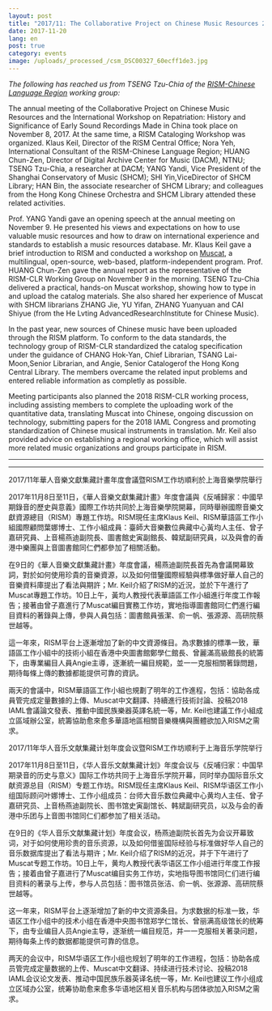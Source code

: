 ```yaml
---
layout: post
title: "2017/11: The Collaborative Project on Chinese Music Resources 2017 Annual Meeting and the RISM Cataloging Workshop are inaugurated at the Shanghai Conservatory of Music"
date: 2017-11-20
lang: en
post: true
category: events
image: /uploads/_processed_/csm_DSC00327_60ecff1de3.jpg
---
```



_The following has reached us from TSENG Tzu-Chia of the [RISM-Chinese Language Region](/workgroups/chinese-language-region/home.html "Opens internal link in current window") working group:_

The annual meeting of the Collaborative Project on Chinese Music Resources and the International Workshop on Repatriation: History and Significance of Early Sound Recordings Made in China took place on November 8, 2017. At the same time, a RISM Cataloging Workshop was organized. Klaus Keil, Director of the RISM Central Office; Nora Yeh, International Consultant of the RISM-Chinese Language Region; HUANG Chun-Zen, Director of Digital Archive Center for Music (DACM), NTNU; TSENG Tzu-Chia, a researcher at DACM; YANG Yandi, Vice President of the Shanghai Conservatory of Music (SHCM); SHI Yin,ViceDirector of SHCM Library; HAN Bin, the associate researcher of SHCM Library; and colleagues from the Hong Kong Chinese Orchestra and SHCM Library attended these related activities.

Prof. YANG Yandi gave an opening speech at the annual meeting on November 9. He presented his views and expectations on how to use valuable music resources and how to draw on international experience and standards to establish a music resources database. Mr. Klaus Keil gave a brief introduction to RISM and conducted a workshop on [Muscat](/community/muscat.html "Opens internal link in current window"), a multilingual, open-source, web-based, platform-independent program. Prof. HUANG Chun-Zen gave the annual report as the representative of the RISM-CLR Working Group on November 9 in the morning. TSENG Tzu-Chia delivered a practical, hands-on Muscat workshop, showing how to type in and upload the catalog materials. She also shared her experience of Muscat with SHCM librarians ZHANG Jie, YU Yifan, ZHANG Yuanyuan and CAI Shiyue (from the He Lvting AdvancedResearchInstitute for Chinese Music).

In the past year, new sources of Chinese music have been uploaded through the RISM platform. To conform to the data standards, the technology group of RISM-CLR standardized the catalog specification under the guidance of CHANG Hok-Yan, Chief Librarian, TSANG Lai-Moon,Senior Librarian, and Angie, Senior Catalogerof the Hong Kong Central Library. The members overcame the related input problems and entered reliable information as completly as possible.

Meeting participants also planned the 2018 RISM-CLR working process, including assisting members to complete the uploading work of the quantitative data, translating Muscat into Chinese, ongoing discussion on technology, submitting papers for the 2018 IAML Congress and promoting standardization of Chinese musical instruments in translation. Mr. Keil also provided advice on establishing a regional working office, which will assist more related music organizations and groups participate in RISM.

****

****

2017/11年華人音樂文獻集藏計畫年度會議暨RISM工作坊順利於上海音樂學院舉行

2017年11月8日至11日，《華人音樂文獻集藏計畫》年度會議與《反哺歸家：中國早期錄音的歷史與意義》國際工作坊共同於上海音樂學院開幕，同時舉辦國際音樂文獻資源總目（RISM）專題工作坊。RISM現任主席Klaus Keil、RISM華語區工作小組國際顧問葉娜博士、工作小組成員：臺師大音樂數位典藏中心黃均人主任、曾子嘉研究員、上音楊燕迪副院長、圖書館史寅副館長、韓斌副研究員，以及與會的香港中樂團與上音圖書館同仁們都參加了相關活動。

在9日的《華人音樂文獻集藏計畫》年度會議，楊燕迪副院長首先為會議開幕致詞，對於如何使用珍貴的音樂資源，以及如何借鑒國際經驗與標準做好華人自己的音樂資料庫提出了看法與期許；Mr. Keil介紹了RISM的近況，並於下午進行了Muscat專題工作坊。10日上午，黃均人教授代表華語區工作小組進行年度工作報告；接著由曾子嘉進行了Muscat編目實務工作坊，實地指導圖書館同仁們進行編目資料的著錄與上傳，參與人員包括：圖書館員張潔、俞一帆、張源源、高研院蔡世越等。

這一年來，RISM平台上逐漸增加了新的中文資源條目。為求數據的標準一致，華語區工作小組中的技術小組在香港中央圖書館鄭學仁館長、曾麗滿高級館長的統籌下，由專業編目人員Angie主導，逐漸統一編目規範，並一一克服相關著錄問題，期待每條上傳的數據都能提供可靠的資訊。

兩天的會議中，RISM華語區工作小組也規劃了明年的工作進程，包括：協助各成員管完成定量數據的上傳、Muscat中文翻譯、持續進行技術討論、投稿2018 IAML會議論文發表、推動中國民族樂器英譯名統一等，Mr. Keil也建議工作小組成立區域辦公室，統籌協助愈來愈多華語地區相關音樂機構與團體欲加入RISM之需求。



2017/11年华人音乐文献集藏计划年度会议暨RISM工作坊顺利于上海音乐学院举行

2017年11月8日至11日，《华人音乐文献集藏计划》年度会议与《反哺归家：中国早期录音的历史与意义》国际工作坊共同于上海音乐学院开幕，同时举办国际音乐文献资源总目（RISM）专题工作坊。RISM现任主席Klaus Keil、RISM华语区工作小组国际顾问叶娜博士、工作小组成员：台师大音乐数位典藏中心黄均人主任、曾子嘉研究员、上音杨燕迪副院长、图书馆史寅副馆长、韩斌副研究员，以及与会的香港中乐团与上音图书馆同仁们都参加了相关活动。

在9日的《华人音乐文献集藏计划》年度会议，杨燕迪副院长首先为会议开幕致词，对于如何使用珍贵的音乐资源，以及如何借鉴国际经验与标准做好华人自己的音乐数据库提出了看法与期许；Mr. Keil介绍了RISM的近况，并于下午进行了Muscat专题工作坊。10日上午，黄均人教授代表华语区工作小组进行年度工作报告；接着由曾子嘉进行了Muscat编目实务工作坊，实地指导图书馆同仁们进行编目资料的著录与上传，参与人员包括：图书馆员张洁、俞一帆、张源源、高研院蔡世越等。

这一年来，RISM平台上逐渐增加了新的中文资源条目。为求数据的标准一致，华语区工作小组中的技术小组在香港中央图书馆郑学仁馆长、曾丽满高级馆长的统筹下，由专业编目人员Angie主导，逐渐统一编目规范，并一一克服相关著录问题，期待每条上传的数据都能提供可靠的信息。

两天的会议中，RISM华语区工作小组也规划了明年的工作进程，包括：协助各成员管完成定量数据的上传、Muscat中文翻译、持续进行技术讨论、投稿2018 IAML会议论文发表、推动中国民族乐器英译名统一等，Mr. Keil也建议工作小组成立区域办公室，统筹协助愈来愈多华语地区相关音乐机构与团体欲加入RISM之需求。

<script type="text/javascript">var switchTo5x=true;</script><script type="text/javascript" src="http://w.sharethis.com/button/buttons.js"></script><script type="text/javascript">stLight.options({publisher: "9b601438-1ce1-49d8-bfd7-9cff5df54c17", doNotHash: false, doNotCopy: false, hashAddressBar: false});</script>
